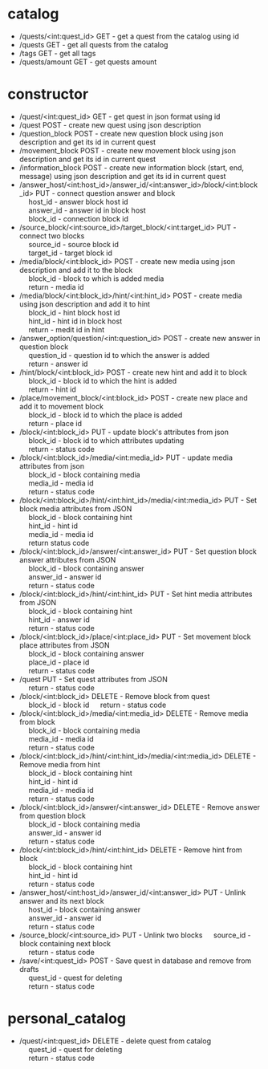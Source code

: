 # catalog
  - /quests/\<int:quest_id\> GET - get a quest from the catalog using id
  - /quests GET - get all quests from the catalog
  - /tags GET - get all tags
  - /quests/amount GET - get quests amount 

# constructor
  - /quest/\<int:quest_id\> GET - get quest in json format using id  
  - /quest POST - create new quest using json description
  - /question_block POST - create new question block using json description and get its id in current quest
  - /movement_block POST - create new movement block using json description and get its id in current quest
  - /information_block POST - create new information block (start, end, message) using json description and get its id in current quest
  - /answer_host/\<int:host_id\>/answer_id/\<int:answer_id\>/block/\<int:block_id\> PUT - connect question answer and block  
    &emsp; host_id - answer block host id  
    &emsp; answer_id - answer id in block host  
    &emsp; block_id - connection block id
  - /source_block/\<int:source_id\>/target_block/\<int:target_id\> PUT - connect two blocks  
    &emsp; source_id - source block id  
    &emsp; target_id - target block id  
  - /media/block/\<int:block_id\> POST - create new media using json description and add it to the block    
    &emsp; block_id - block to which is added media  
    &emsp; return - media id  
  - /media/block/\<int:block_id\>/hint/\<int:hint_id\> POST - create media using json description and add it to hint  
    &emsp; block_id - hint block host id  
    &emsp; hint_id - hint id in block host  
    &emsp; return - medit id in hint  
  - /answer_option/question/\<int:question_id\> POST - create new answer in question block  
    &emsp; question_id - question id to which the answer is added  
    &emsp; return - answer id  
  - /hint/block/\<int:block_id\> POST - create new hint and add it to block  
    &emsp; block_id - block id to which the hint is added  
    &emsp; return - hint id  
  - /place/movement_block/\<int:block_id\> POST - create new place and add it to movement block  
    &emsp; block_id - block id to which the place is added    
    &emsp; return - place id  
  - /block/\<int:block_id\> PUT - update block's attributes from json  
    &emsp; block_id - block id to which attributes updating  
    &emsp; return - status code  
  - /block/\<int:block_id\>/media/\<int:media_id\> PUT - update media attributes from json  
    &emsp; block_id - block containing media  
    &emsp; media_id - media id  
    &emsp; return - status code  
  - /block/\<int:block_id\>/hint/\<int:hint_id\>/media/\<int:media_id\> PUT - Set block media attributes from JSON  
    &emsp; block_id - block containing hint  
    &emsp; hint_id - hint id  
    &emsp; media_id - media id  
    &emsp; return status code  
  - /block/\<int:block_id\>/answer/\<int:answer_id\> PUT - Set question block answer attributes from JSON  
    &emsp; block_id - block containing answer  
    &emsp; answer_id - answer id  
    &emsp; return - status code  
  - /block/\<int:block_id\>/hint/\<int:hint_id\> PUT - Set hint media attributes from JSON  
    &emsp; block_id - block containing hint  
    &emsp; hint_id - answer id  
    &emsp; return - status code  
  - /block/\<int:block_id\>/place/\<int:place_id\> PUT - Set movement block place attributes from JSON  
    &emsp; block_id - block containing answer  
    &emsp; place_id - place id  
    &emsp; return - status code  
  - /quest PUT - Set quest attributes from JSON  
    &emsp; return - status code  
  - /block/\<int:block_id\> DELETE - Remove block from quest  
    &emsp; block_id - block id
    &emsp; return - status code  
  - /block/\<int:block_id\>/media/\<int:media_id\> DELETE - Remove media from block  
    &emsp; block_id - block containing media  
    &emsp; media_id - media id  
    &emsp; return - status code  
  - /block/\<int:block_id\>/hint/\<int:hint_id\>/media/\<int:media_id\> DELETE - Remove media from hint  
    &emsp; block_id - block containing hint  
    &emsp; hint_id - hint id  
    &emsp; media_id - media id  
    &emsp; return - status code  
  - /block/\<int:block_id\>/answer/\<int:answer_id\> DELETE - Remove answer from question block  
    &emsp; block_id - block containing media  
    &emsp; answer_id - answer id  
    &emsp; return - status code  
  - /block/\<int:block_id\>/hint/\<int:hint_id\> DELETE - Remove hint from block  
    &emsp; block_id - block containing hint  
    &emsp; hint_id - hint id  
    &emsp; return - status code  
  - /answer_host/\<int:host_id\>/answer_id/\<int:answer_id\> PUT - Unlink answer and its next block  
    &emsp; host_id - block containing answer  
    &emsp; answer_id - answer id  
    &emsp; return - status code  
  - /source_block/\<int:source_id\> PUT - Unlink two blocks
    &emsp; source_id - block containing next block  
    &emsp; return - status code  
  - /save/\<int:quest_id\> POST - Save quest in database and remove from drafts  
    &emsp; quest_id - quest for deleting  
    &emsp; return - status code  

# personal_catalog
  - /quest/\<int:quest_id\> DELETE - delete quest from catalog  
    &emsp; quest_id - quest for deleting  
    &emsp; return - status code  

